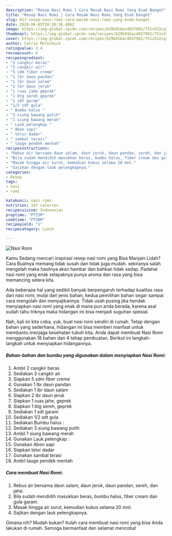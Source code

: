 ```yaml
---
description: "Resep Nasi Romi | Cara Masak Nasi Romi Yang Enak Banget"
title: "Resep Nasi Romi | Cara Masak Nasi Romi Yang Enak Banget"
slug: 817-resep-nasi-romi-cara-masak-nasi-romi-yang-enak-banget
date: 2020-06-05T20:20:28.406Z
image: https://img-global.cpcdn.com/recipes/b29b91bacd657982/751x532cq70/nasi-romi-foto-resep-utama.jpg
thumbnail: https://img-global.cpcdn.com/recipes/b29b91bacd657982/751x532cq70/nasi-romi-foto-resep-utama.jpg
cover: https://img-global.cpcdn.com/recipes/b29b91bacd657982/751x532cq70/nasi-romi-foto-resep-utama.jpg
author: Carrie McCormick
ratingvalue: 3.4
reviewcount: 6
recipeingredient:
- "2 cangkir beras"
- "3 cangkir air"
- "5 sdm fiber creme"
- "1 lbr daun pandan"
- "1 lbr daun salam"
- "2 lbr daun jeruk"
- "1 ruas jahe geprek"
- "1 btg sereh geprek"
- "1 sdt garam"
- "1/2 sdt gula"
- " Bumbu halus "
- "3 siung bawang putih"
- "1 siung bawang merah"
- " Lauk pelengkap "
- " Abon sapi"
- " telur dadar"
- " sambal terasi"
- " tauge pendek mentah"
recipeinstructions:
- "Rebus air bersama daun salam, daun jeruk, daun pandan, sereh, dan jahe."
- "Bila sudah mendidih masukkan beras, bumbu halus, fiber cream dan gula garam."
- "Masak hingga air surut, kemudian kukus selama 20 mnt."
- "Sajikan dengan lauk pelengkapnya."
categories:
- Resep
tags:
- nasi
- romi

katakunci: nasi romi 
nutrition: 147 calories
recipecuisine: Indonesian
preptime: "PT23M"
cooktime: "PT38M"
recipeyield: "1"
recipecategory: Lunch

---
```



![Nasi Romi](https://img-global.cpcdn.com/recipes/b29b91bacd657982/751x532cq70/nasi-romi-foto-resep-utama.jpg)

Kamu Sedang mencari inspirasi resep nasi romi yang Bisa Manjain Lidah? Cara Buatnya memang tidak susah dan tidak juga mudah. sekiranya salah mengolah maka hasilnya akan hambar dan bahkan tidak sedap. Padahal nasi romi yang enak selayaknya punya aroma dan rasa yang bisa memancing selera kita.



Ada beberapa hal yang sedikit banyak berpengaruh terhadap kualitas rasa dari nasi romi, mulai dari jenis bahan, kedua pemilihan bahan segar sampai cara mengolah dan menyajikannya. Tidak usah pusing jika hendak menyiapkan nasi romi yang enak di mana pun anda berada, karena asal sudah tahu triknya maka hidangan ini bisa menjadi suguhan spesial.


Nah, kali ini kita coba, yuk, buat nasi romi sendiri di rumah. Tetap dengan bahan yang sederhana, hidangan ini bisa memberi manfaat untuk membantu menjaga kesehatan tubuh kita. Anda dapat membuat Nasi Romi menggunakan 18 bahan dan 4 tahap pembuatan. Berikut ini langkah-langkah untuk menyiapkan hidangannya.

<!--inarticleads1-->

##### Bahan-bahan dan bumbu yang digunakan dalam menyiapkan Nasi Romi:

1. Ambil 2 cangkir beras
1. Sediakan 3 cangkir air
1. Siapkan 5 sdm fiber creme
1. Gunakan 1 lbr daun pandan
1. Sediakan 1 lbr daun salam
1. Siapkan 2 lbr daun jeruk
1. Siapkan 1 ruas jahe, geprek
1. Siapkan 1 btg sereh, geprek
1. Sediakan 1 sdt garam
1. Sediakan 1/2 sdt gula
1. Sediakan  Bumbu halus :
1. Sediakan 3 siung bawang putih
1. Ambil 1 siung bawang merah
1. Gunakan  Lauk pelengkap :
1. Gunakan  Abon sapi
1. Siapkan  telur dadar
1. Gunakan  sambal terasi
1. Ambil  tauge pendek mentah




<!--inarticleads2-->

##### Cara membuat Nasi Romi:

1. Rebus air bersama daun salam, daun jeruk, daun pandan, sereh, dan jahe.
1. Bila sudah mendidih masukkan beras, bumbu halus, fiber cream dan gula garam.
1. Masak hingga air surut, kemudian kukus selama 20 mnt.
1. Sajikan dengan lauk pelengkapnya.




Gimana nih? Mudah bukan? Itulah cara membuat nasi romi yang bisa Anda lakukan di rumah. Semoga bermanfaat dan selamat mencoba!
